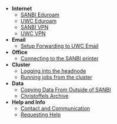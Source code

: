 - **Internet**
    - [SANBI Eduroam](connectivity/eduroam.md)
    - [UWC Eduroam](connectivity/uwc_eduroam.md)
    - [SANBI VPN](connectivity/VPN.md)
    - [UWC VPN](connectivity/uwc_VPN.md)
- **Email**
    - [Setup Forwarding to UWC Email](email/forward_uwc_mail.md)
- **Office**
    - [Connecting to the SANBI printer](office/printer.md)
- **Cluster**
    - [Logging into the headnode](cluster/login_to_queue.md)
    - [Running jobs from the cluster](cluster/running_jobs.md)
- **Data**
    - [Copying Data From Outside of SANBI](data/moving_data.md)
    - [Christoffels Archive](data/christoffels_archive.md)
- **Help and Info**
    - [Contact and Communication](help/contact.md)
    - [Requesting Help](help/requesting_help.md)
